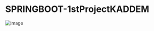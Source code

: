 # SPRINGBOOT-1stProjectKADDEM
![image](https://user-images.githubusercontent.com/61351743/205495154-0d1ca9de-79fc-4729-8029-5ef9c67f61a5.png)

